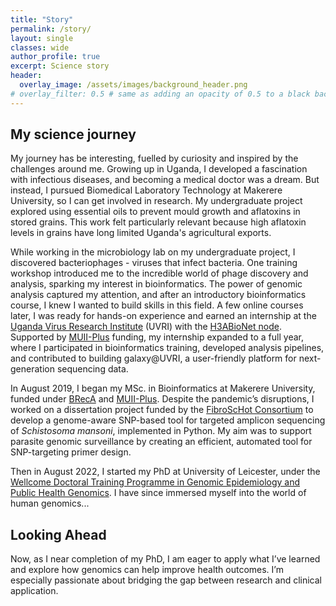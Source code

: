 ```yaml
---
title: "Story"
permalink: /story/
layout: single
classes: wide
author_profile: true
excerpt: Science story
header:
  overlay_image: /assets/images/background_header.png
# overlay_filter: 0.5 # same as adding an opacity of 0.5 to a black background
---
```


## My science journey
My journey has be interesting, fuelled by curiosity and inspired by the challenges around me. Growing up in Uganda, I developed a fascination with infectious diseases, and becoming a medical doctor was a dream. But instead, I pursued Biomedical Laboratory Technology at Makerere University, so I can get involved in research. My undergraduate project explored using essential oils to prevent mould growth and aflatoxins in stored grains. This work felt particularly relevant because high aflatoxin levels in grains have long limited Uganda's agricultural exports.  

While working in the microbiology lab on my undergraduate project, I discovered bacteriophages - viruses that infect bacteria. One training workshop introduced me to the incredible world of phage discovery and analysis, sparking my interest in bioinformatics. The power of genomic analysis captured my attention, and after an introductory bioinformatics course, I knew I wanted to build skills in this field. A few online courses later, I was ready for hands-on experience and earned an internship at the [Uganda Virus Research Institute](https://www.uvri.go.ug/) (UVRI) with the [H3ABioNet node](https://www.h3abionet.org/nodes/uvri). Supported by [MUII-Plus](https://www.muii.org.ug/) funding, my internship expanded to a full year, where I participated in bioinformatics training, developed analysis pipelines, and contributed to building galaxy@UVRI, a user-friendly platform for next-generation sequencing data.  

In August 2019, I began my MSc. in Bioinformatics at Makerere University, funded under [BRecA](https://grantome.com/grant/NIH/U2R-TW010672-02) and [MUII-Plus](https://www.muii.org.ug/). Despite the pandemic’s disruptions, I worked on a dissertation project funded by the [FibroScHot Consortium](https://www.fibroschot.eu/) to develop a genome-aware SNP-based tool for targeted amplicon sequencing of *Schistosoma mansoni*, implemented in Python. My aim was to support parasite genomic surveillance by creating an efficient, automated tool for SNP-targeting primer design.  

Then in August 2022, I started my PhD at University of Leicester, under the [Wellcome Doctoral Training Programme in Genomic Epidemiology and Public Health Genomics](https://le.ac.uk/study/research-degrees/wellcome-trust-dtp). I have since immersed myself into the world of human genomics... 

## Looking Ahead
Now, as I near completion of my PhD, I am eager to apply what I’ve learned and explore how genomics can help improve health outcomes. I’m especially passionate about bridging the gap between research and clinical application.
